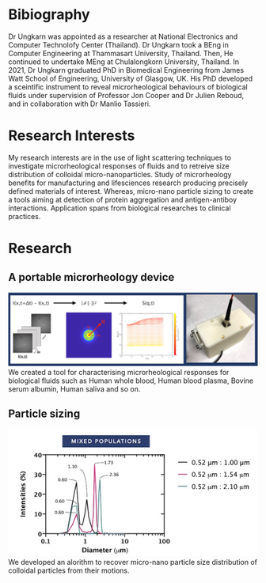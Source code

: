 # Bibiography

Dr Ungkarn was appointed as a researcher at National Electronics and Computer Technolofy Center (Thailand). Dr Ungkarn took a BEng in Computer Engineering at Thammasart University, Thailand. Then, He continued to undertake MEng at Chulalongkorn University, Thailand. In 2021, Dr Ungkarn graduated PhD in Biomedical Engineering from James Watt School of Engineering, University of Glasgow, UK. His PhD developed a sceintific instrument to reveal microrheological behaviours of biological fluids under supervision of Professor Jon Cooper and Dr Julien Reboud, and in collaboration with Dr Manlio Tassieri.


# Research Interests
My research interests are in the use of light scattering techniques to investigate microrheological responses of fluids and to retreive size distribution of colloidal micro-nanoparticles. Study of microrheology benefits for manufacturing and lifesciences research producing precisely defined materials of interest. Whereas, micro-nano particle sizing to create a tools aiming at detection of protein aggregation and antigen-antiboy interactions. Application spans from biological researches to clinical practices.


# Research
## A portable microrheology device
![Image](img/device1.jpg)
We created a tool for characterising microrheological responses for biological fluids such as Human whole blood, Human blood plasma, Bovine serum albumin, Human saliva and so on.


## Particle sizing
![Image](img/particle_sizing.jpg)
We developed an alorithm to recover micro-nano particle size distribution of colloidal particles from their motions.












